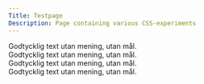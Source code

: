 ```yaml
---
Title: Testpage
Description: Page containing various CSS-experiments
---
```


<div id="testbox1">Godtycklig text utan mening, utan mål.</div>
<div id="testbox2">Godtycklig text utan mening, utan mål.</div>
<div id="testbox3">Godtycklig text utan mening, utan mål.</div>
<div id="testbox4">Godtycklig text utan mening, utan mål.</div>